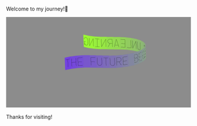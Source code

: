 # 

Welcome to my journey!🚀


![](./images/f00597d4-c155-ab0c-608c-1ee229ec9eec.gif)



Thanks for visiting! 


